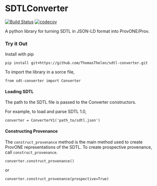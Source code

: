 # SDTLConverter
[![Build Status](https://travis-ci.org/ThomasThelen/sdtl-converter.svg?branch=master)](https://travis-ci.org/ThomasThelen/sdtl-converter)
[![codecov](https://codecov.io/gh/ThomasThelen/sdtl-converter/branch/master/graph/badge.svg?token=FHBM1I1R5H)](undefined)

A python library for turning SDTL in JSON-LD format into ProvONE/Prov.




### Try it Out

Install with pip
 
`pip install git+https://github.com/ThomasThelen/sdtl-converter.git`
 
 To import the library in a sorce file,  
 
`from sdt-converter import Converter`

#### Loading SDTL
 
 The path to the SDTL file is passed to the Converter constructors.
 
 For example, to load and parse SDTL 1.0,
  
`converter = ConverterV1('path_to/sdtl.json')`


#### Constructing Provenance

The `construct_provenance` method is the main method used to create
ProvONE representations of the SDTL. To create prospective provenance,
call `construct_provenance`.

`converter.construct_provenance()`

or

`converter.construct_provenance(prospective=True)`

